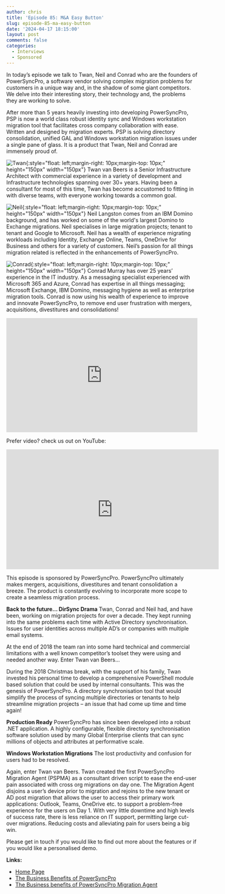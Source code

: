 ```yaml
---
author: chris
title: 'Episode 85: M&A Easy Button'
slug: episode-85-ma-easy-button
date: '2024-04-17 18:15:00'
layout: post
comments: false
categories:
  - Interviews
  - Sponsored
---
```

In today’s episode we talk to Twan, Neil and Conrad who are the founders of PowerSyncPro, a software vendor solving complex migration problems for customers in a unique way and, in the shadow of some giant competitors. We delve into their interesting story, their technology and, the problems they are working to solve.

After more than 5 years heavily investing into developing PowerSyncPro, PSP is now a world class robust identity sync and Windows workstation migration tool that facilitates cross company collaboration with ease. Written and designed by migration experts. PSP is solving directory consolidation, unified GAL and Windows workstation migration issues under a single pane of glass. It is a product that Twan, Neil and Conrad are immensely proud of.

![Twan](/images/uploads/2024/04/twan.png){:style="float: left;margin-right: 10px;margin-top: 10px;" height="150px" width="150px"} Twan van Beers is a Senior Infrastructure Architect with commercial experience in a variety of development and Infrastructure technologies spanning over 30+ years. Having been a consultant for most of this time, Twan has become accustomed to fitting in with diverse teams, with everyone working towards a common goal.

![Neil](/images/uploads/2024/04/neil.png){:style="float: left;margin-right: 10px;margin-top: 10px;" height="150px" width="150px"} Neil Langston comes from an IBM Domino background, and has worked on some of the world's largest Domino to Exchange migrations. Neil specialises in large migration projects; tenant to tenant and Google to Microsoft. Neil has a wealth of experience migrating workloads including Identity, Exchange Online, Teams, OneDrive for Business and others for a variety of customers. Neil’s passion for all things migration related is reflected in the enhancements of PowerSyncPro.

![Conrad](/images/uploads/2024/04/conrad.png){:style="float: left;margin-right: 10px;margin-top: 10px;" height="150px" width="150px"} Conrad Murray has over 25 years’ experience in the IT industry. As a messaging specialist experienced with Microsoft 365 and Azure, Conrad has expertise in all things messaging; Microsoft Exchange, IBM Domino, messaging hygiene as well as enterprise migration tools. Conrad is now using his wealth of experience to improve and innovate PowerSyncPro, to remove end user frustration with mergers, acquisitions, divestitures and consolidations!

<p><iframe width="100%" height="300" scrolling="no" frameborder="no" allow="autoplay" src="https://w.soundcloud.com/player/?url=https%3A//api.soundcloud.com/tracks/1802683803&color=%23ff5500&auto_play=false&hide_related=false&show_comments=true&show_user=true&show_reposts=false&show_teaser=true&visual=true"></iframe></p>

Prefer video? check us out on YouTube:

<p><iframe width="560" height="315" src="https://www.youtube.com/embed/NIxpgDqFXws?si=1rNrn-bALEExZnXR" title="YouTube video player" frameborder="0" allow="accelerometer; autoplay; clipboard-write; encrypted-media; gyroscope; picture-in-picture; web-share" referrerpolicy="strict-origin-when-cross-origin" allowfullscreen></iframe></p>

This episode is sponsored by PowerSyncPro. PowerSyncPro ultimately makes mergers, acquisitions, divestitures and tenant consolidation a breeze. The product is constantly evolving to incorporate more scope to create a seamless migration process.

**Back to the future... DirSync Drama**
Twan, Conrad and Neil had, and have been, working on migration projects for over a decade. They kept running into the same problems each time with Active Directory synchronisation. Issues for user identities across multiple AD’s or companies with multiple email systems.

At the end of 2018 the team ran into some hard technical and commercial limitations with a well known competitor’s toolset they were using and needed another way. Enter Twan van Beers...

During the 2018 Christmas break, with the support of his family, Twan invested his personal time to develop a comprehensive PowerShell module based solution that could be used by internal consultants. This was the genesis of PowerSyncPro. A directory synchronisation tool that would simplify the process of syncing multiple directories or tenants to help streamline migration projects – an issue that had come up time and time again!

**Production Ready**
PowerSyncPro has since been developed into a robust .NET application. A highly configurable, flexible directory synchronisation software solution used by many Global Enterprise clients that can sync millions of objects and attributes at performative scale.

**Windows Workstation Migrations**
The lost productivity and confusion for users had to be resolved.

Again, enter Twan van Beers. Twan created the first PowerSyncPro Migration Agent (PSPMA) as a consultant driven script to ease the end-user pain associated with cross org migrations on day one. The Migration Agent disjoins a user’s device prior to migration and rejoins to the new tenant or AD post migration that allows the user to access their primary work applications: Outlook, Teams, OneDrive etc. to support a problem-free experience for the users on Day 1. With very little downtime and high levels of success rate, there is less reliance on IT support, permitting large cut-over migrations. Reducing costs and alleviating pain for users being a big win.

Please get in touch if you would like to find out more about the features or if you would like a personalised demo.

**Links:**
*   [Home Page](https://powersyncpro.com/)
*   [The Business Benefits of PowerSyncPro](https://powersyncpro.com/the-business-benefits-of-powersyncpro/)
*   [The Business benefits of PowerSyncPro Migration Agent](https://powersyncpro.com/powersyncpro-migration-agent/the-business-benefits-of-powersyncpro-migration-agent/)
